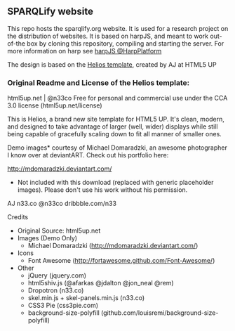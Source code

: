 ## SPARQLify website

This repo hosts the sparqlify.org website. It is used for a research project on the distribution of websites.
It is based on harpJS, and meant to work out-of-the box by cloning this repository, compiling and starting the server. 
For more information on harp see [harpJS @HarpPlatform](https://www.harp.io/)

The design is based on the [Helios template](http://helios.harp.io), created by AJ at HTML5 UP


### Original Readme and License of the Helios template:
html5up.net | @n33co
Free for personal and commercial use under the CCA 3.0 license (html5up.net/license)

This is Helios, a brand new site template for HTML5 UP. It's clean, modern, and designed
to take advantage of larger (well, wider) displays while still being capable of gracefully
scaling down to fit all manner of smaller ones.
	
Demo images* courtesy of Michael Domaradzki, an awesome photographer I know over at
deviantART. Check out his portfolio here:

http://mdomaradzki.deviantart.com/

* Not included with this download (replaced with generic placeholder images). Please
don't use his work without his permission.

AJ
n33.co @n33co dribbble.com/n33

Credits
- Original Source: html5up.net
- Images (Demo Only)
	- Michael Domaradzki (http://mdomaradzki.deviantart.com/)	
- Icons
	- Font Awesome (http://fortawesome.github.com/Font-Awesome/)
- Other
	- jQuery (jquery.com)
	- html5shiv.js (@afarkas @jdalton @jon_neal @rem)
	- Dropotron (n33.co)
	- skel.min.js + skel-panels.min.js (n33.co)
	- CSS3 Pie (css3pie.com)
	- background-size-polyfill (github.com/louisremi/background-size-polyfill)
